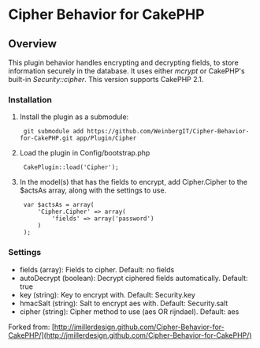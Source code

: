 # Cipher Behavior for CakePHP

## Overview

This plugin behavior handles encrypting and decrypting fields, to store information securely in the database. It uses either *mcrypt* or CakePHP's built-in *Security::cipher*. This version supports CakePHP 2.1.

### Installation

1. Install the plugin as a submodule:

		git submodule add https://github.com/WeinbergIT/Cipher-Behavior-for-CakePHP.git app/Plugin/Cipher
2. Load the plugin in Config/bootstrap.php

		CakePlugin::load('Cipher');
3. In the model(s) that has the fields to encrypt, add Cipher.Cipher to the $actsAs array, along with the settings to use.

		var $actsAs = array(
			'Cipher.Cipher' => array(
				'fields' => array('password')
			)
		);

### Settings

- fields (array): Fields to cipher. Default: no fields
- autoDecrypt (boolean): Decrypt ciphered fields automatically. Default: true
- key (string): Key to encrypt with. Default: Security.key
- hmacSalt (string): Salt to encrypt aes with. Default: Security.salt
- cipher (string): Cipher method to use (aes OR rijndael). Default: aes

Forked from:
[http://jmillerdesign.github.com/Cipher-Behavior-for-CakePHP/](http://jmillerdesign.github.com/Cipher-Behavior-for-CakePHP/)
